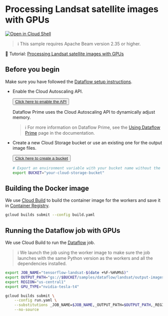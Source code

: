 # Processing Landsat satellite images with GPUs

[![Open in Cloud Shell](http://gstatic.com/cloudssh/images/open-btn.svg)](https://console.cloud.google.com/cloudshell/open?git_repo=https://github.com/GoogleCloudPlatform/python-docs-samples&page=editor&open_in_editor=dataflow/gpu-workers/README.md)

> ℹ️ This sample requires Apache Beam version 2.35 or higher.

📝 Tutorial: [Processing Landsat satellite images with GPUs](https://cloud.google.com/dataflow/docs/samples/satellite-images-gpus)

## Before you begin

Make sure you have followed the
[Dataflow setup instructions](../../README.md).

* Enable the Cloud Autoscaling API.

    <button><a href="https://console.cloud.google.com/flows/enableapi?apiid=autoscaling.googleapis.com">
        Click here to enable the API
    </a></button>

    Dataflow Prime uses the Cloud Autoscaling API to dynamically adjust memory.

    > ℹ️ For more information on Dataflow Prime, see the [Using Dataflow Prime](https://cloud.google.com/dataflow/docs/guides/enable-dataflow-prime#enable-prime) page in the documentation.

* Create a new Cloud Storage bucket or use an existing one for the output image files.

    <button><a href="https://console.cloud.google.com/storage/create-bucket">
        Click here to create a bucket
    </a></button>

    ```sh
    # Export an environment variable with your bucket name without the gs:// prefix.
    export BUCKET="your-cloud-storage-bucket"
    ```

## Building the Docker image

We use
[Cloud Build](https://cloud.google.com/build)
to build the container image for the workers and save it in
[Container Registry](https://cloud.google.com/container-registry/).

```sh
gcloud builds submit --config build.yaml
```

## Running the Dataflow job with GPUs

We use Cloud Build to run the [Dataflow](https://cloud.google.com/dataflow) job.

> ℹ️ We launch the job using the worker image to make sure the job launches
> with the same Python version as the workers and all the dependencies installed.

```sh
export JOB_NAME="tensorflow-landsat-$(date +%F-%H%M%S)"
export OUTPUT_PATH="gs://$BUCKET/samples/dataflow/landsat/output-images/"
export REGION="us-central1"
export GPU_TYPE="nvidia-tesla-t4"

gcloud builds submit \
    --config run.yaml \
    --substitutions _JOB_NAME=$JOB_NAME,_OUTPUT_PATH=$OUTPUT_PATH,_REGION=$REGION,_GPU_TYPE=$GPU_TYPE \
    --no-source
```
